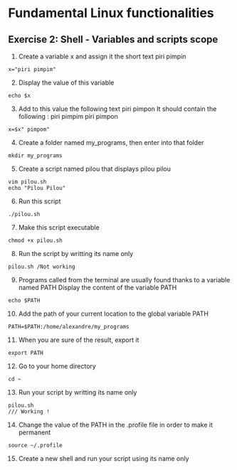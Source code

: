 # Fundamental Linux functionalities
## Exercise 2: Shell - Variables and scripts scope

1. Create a variable x and assign it the short text piri pimpin
```
x="piri pimpim"
```

2. Display the value of this variable
```
echo $x
```
3. Add to this value the following text piri pimpon
It should contain the following : piri pimpim piri pimpon
```
x=$x" pimpom"
```
4. Create a folder named my_programs, then enter into that folder
```
mkdir my_programs
```
5. Create a script named pilou that displays pilou pilou
```
vim pilou.sh
echo "Pilou Pilou"
```
6. Run this script
```
./pilou.sh
```
7. Make this script executable
```
chmod +x pilou.sh
```
8. Run the script by writting its name only
```
pilou.sh /Not working
```
9. Programs called from the terminal are usually found thanks to a variable
named PATH
Display the content of the variable PATH
```
echo $PATH
```
10. Add the path of your current location to the global variable PATH
```
PATH=$PATH:/home/alexandre/my_programs
```
11. When you are sure of the result, export it
```
export PATH
```
12. Go to your home directory
```
cd ~
```
13. Run your script by writting its name only
```
pilou.sh
/// Working !
```
14. Change the value of the PATH in the .profile file in order to make it
permanent
```
source ~/.profile

```
15. Create a new shell and run your script using its name only

